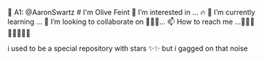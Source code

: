 👋 A1: @AaronSwartz # I'm Olive Feint
👀 I’m interested in ... 🔥
🌱 I’m currently learning ...
💞️ I’m looking to collaborate on 👸🏻🐝...
📫 How to reach me ...🐳🐳🐳🐳🐳🔮🧝‍♂️
 
i used to be a special repository with stars ✨✨ but i gagged on that noise
